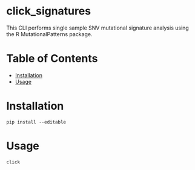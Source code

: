 # click_signatures

This CLI performs single sample SNV mutational signature analysis using the R MutationalPatterns package.

# Table of Contents

<!-- This is for SublimeText's MarkdownTOC -->
<!-- MarkdownTOC autolink="true" bracket="round" depth=2 -->

- [Installation](#installation)
- [Usage](#usage)

<!-- /MarkdownTOC -->
# Installation

    pip install --editable

# Usage

    click
